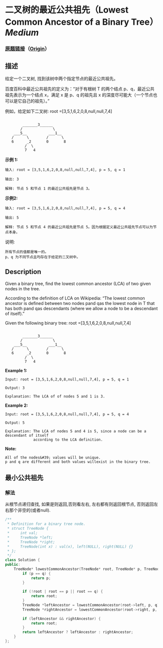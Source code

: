 # 二叉树的最近公共祖先（Lowest Common Ancestor of a Binary Tree）*Medium*
### [原题链接](https://leetcode-cn.com/problems/lowest-common-ancestor-of-a-binary-tree)（[Origin](https://leetcode.com/problems/lowest-common-ancestor-of-a-binary-tree)）
## 描述
给定一个二叉树, 找到该树中两个指定节点的最近公共祖先。

百度百科中最近公共祖先的定义为：&ldquo;对于有根树 T 的两个结点 p、q，最近公共祖先表示为一个结点 x，满足 x 是 p、q 的祖先且 x 的深度尽可能大（一个节点也可以是它自己的祖先）。&rdquo;

例如，给定如下二叉树: root =[3,5,1,6,2,0,8,null,null,7,4]
```

        _______3______
       /              \
    ___5__          ___1__
   /      \        /      \
   6      _2       0       8
         /  \
         7   4
```


**示例 1:**
```
输入: root = [3,5,1,6,2,0,8,null,null,7,4], p = 5, q = 1

输出: 3

解释: 节点 5 和节点 1 的最近公共祖先是节点 3。
```


**示例2:**
```
输入: root = [3,5,1,6,2,0,8,null,null,7,4], p = 5, q = 4

输出: 5

解释: 节点 5 和节点 4 的最近公共祖先是节点 5。因为根据定义最近公共祖先节点可以为节点本身。
```


说明:


	所有节点的值都是唯一的。
	p、q 为不同节点且均存在于给定的二叉树中。

## Description
Given a binary tree, find the lowest common ancestor (LCA) of two given nodes in the tree.

According to the definition of LCA on Wikipedia: &ldquo;The lowest common ancestor is defined between two nodes pand qas the lowest node in T that has both pand qas descendants (where we allow a node to be a descendant of itself).&rdquo;

Given the following binary tree: root =[3,5,1,6,2,0,8,null,null,7,4]

```

        _______3______
       /              \
    ___5__          ___1__
   /      \        /      \
   6      _2       0       8
         /  \
         7   4
```


**Example 1:**
```
Input: root = [3,5,1,6,2,0,8,null,null,7,4], p = 5, q = 1

Output: 3

Explanation: The LCA of of nodes 5 and 1 is 3.
```


**Example 2:**
```
Input: root = [3,5,1,6,2,0,8,null,null,7,4], p = 5, q = 4

Output: 5

Explanation: The LCA of nodes 5 and 4 is 5, since a node can be a descendant of itself
             according to the LCA definition.
```
**Note:**



	All of the nodes&#39; values will be unique.
	p and q are different and both values willexist in the binary tree.



## 最小公共祖先
### 解法
从根节点递归查找, 如果是则返回,否则看左右, 左右都有则返回根节点, 否则返回左右那个非空的(或者null).
```c++
/**
 * Definition for a binary tree node.
 * struct TreeNode {
 *     int val;
 *     TreeNode *left;
 *     TreeNode *right;
 *     TreeNode(int x) : val(x), left(NULL), right(NULL) {}
 * };
 */
class Solution {
public:
    TreeNode* lowestCommonAncestor(TreeNode* root, TreeNode* p, TreeNode* q) {
        if (p == q) {
            return p;
        }
        
        if (!root | root == p || root == q) {
            return root;
        }
        TreeNode *leftAncestor = lowestCommonAncestor(root->left, p, q);
        TreeNode *rightAncestor = lowestCommonAncestor(root->right, p, q);
        
        if (leftAncestor && rightAncestor) {
            return root;
        }
        return leftAncestor ? leftAncestor : rightAncestor;
    }
};
```